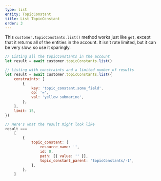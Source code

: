 ```yaml
---
type: list
entity: TopicConstant
title: List TopicConstant
order: 3
---
```


This `customer.topicConstants.list()` method works just like `get`, except that it returns all of the entities in the account. It isn't rate limited, but it can be very slow, so use it sparingly.

```javascript
// Listing all the topicConstants in the account
let result = await customer.topicConstants.list()

// Listing with constraints and a limited number of results
let result = await customer.topicConstants.list({
    constraints: [
        {
            key: 'topic_constant.some_field',
            op: '=',
            val: 'yellow submarine',
        },
    ],
    limit: 15,
})

// Here's what the result might look like
result ===
    [
        {
            topic_constant: {
                resource_name: '',
                id: 0,
                path: [{ value: '' }],
                topic_constant_parent: 'topicConstants/-1',
            },
        },
    ]
```
